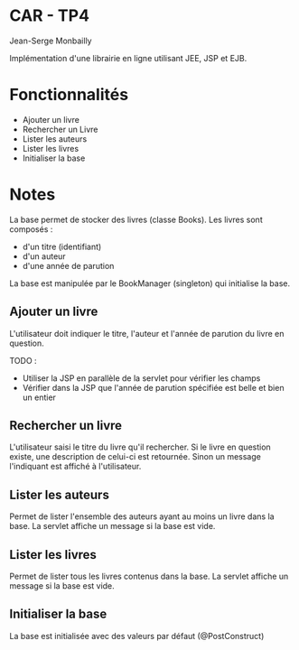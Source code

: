 # CAR - TP4 
Jean-Serge Monbailly

Implémentation d'une librairie en ligne utilisant JEE, JSP et EJB.

Fonctionnalités
===============
+ Ajouter un livre
+ Rechercher un Livre
+ Lister les auteurs
+ Lister les livres
+ Initialiser la base



Notes
=====
La base permet de stocker des livres (classe Books).
Les livres sont composés :
+ d'un titre (identifiant)
+ d'un auteur
+ d'une année de parution

La base est manipulée par le BookManager (singleton) qui initialise la base.


Ajouter un livre
----------------
L'utilisateur doit indiquer le titre, l'auteur et l'année de parution
du livre en question.

TODO : 
+ Utiliser la JSP en parallèle de la servlet pour vérifier les champs
+ Vérifier dans la JSP que l'année de parution spécifiée est belle et bien un entier


Rechercher un livre
-------------------
L'utilisateur saisi le titre du livre qu'il rechercher.
Si le livre en question existe, une description de celui-ci est retournée.
Sinon un message l'indiquant est affiché à l'utilisateur.


Lister les auteurs
------------------
Permet de lister l'ensemble des auteurs ayant au moins un livre dans la base.
La servlet affiche un message si la base est vide.


Lister les livres
-----------------
Permet de lister tous les livres contenus dans la base.
La servlet affiche un message si la base est vide.


Initialiser la base
-------------------
La base est initialisée avec des valeurs par défaut (@PostConstruct)
